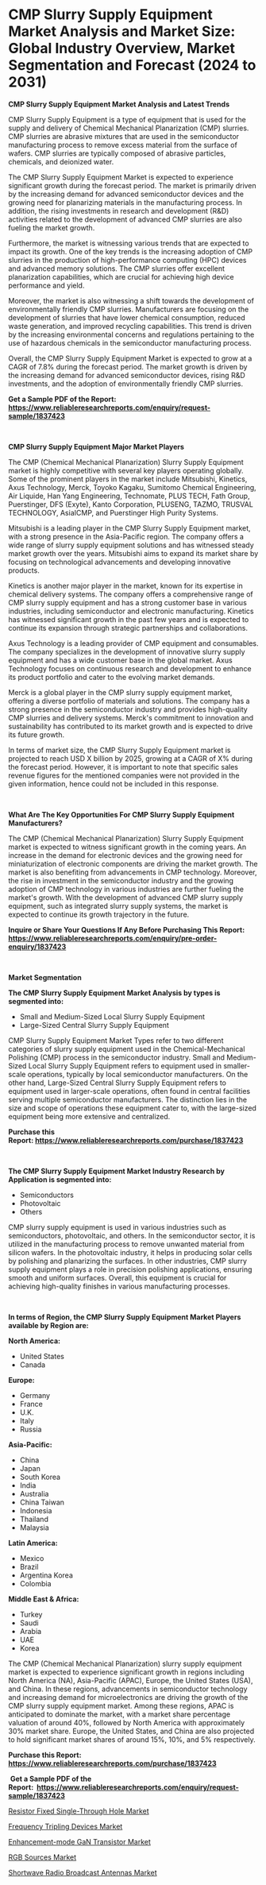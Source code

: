 <p><h1>CMP Slurry Supply Equipment Market Analysis and Market Size: Global Industry Overview, Market Segmentation and Forecast (2024 to 2031)</h1></p><p><strong>CMP Slurry Supply Equipment Market Analysis and Latest Trends</strong></p>
<p><p>CMP Slurry Supply Equipment is a type of equipment that is used for the supply and delivery of Chemical Mechanical Planarization (CMP) slurries. CMP slurries are abrasive mixtures that are used in the semiconductor manufacturing process to remove excess material from the surface of wafers. CMP slurries are typically composed of abrasive particles, chemicals, and deionized water.</p><p>The CMP Slurry Supply Equipment Market is expected to experience significant growth during the forecast period. The market is primarily driven by the increasing demand for advanced semiconductor devices and the growing need for planarizing materials in the manufacturing process. In addition, the rising investments in research and development (R&D) activities related to the development of advanced CMP slurries are also fueling the market growth.</p><p>Furthermore, the market is witnessing various trends that are expected to impact its growth. One of the key trends is the increasing adoption of CMP slurries in the production of high-performance computing (HPC) devices and advanced memory solutions. The CMP slurries offer excellent planarization capabilities, which are crucial for achieving high device performance and yield.</p><p>Moreover, the market is also witnessing a shift towards the development of environmentally friendly CMP slurries. Manufacturers are focusing on the development of slurries that have lower chemical consumption, reduced waste generation, and improved recycling capabilities. This trend is driven by the increasing environmental concerns and regulations pertaining to the use of hazardous chemicals in the semiconductor manufacturing process.</p><p>Overall, the CMP Slurry Supply Equipment Market is expected to grow at a CAGR of 7.8% during the forecast period. The market growth is driven by the increasing demand for advanced semiconductor devices, rising R&D investments, and the adoption of environmentally friendly CMP slurries.</p></p>
<p><strong>Get a Sample PDF of the Report:&nbsp; <a href="https://www.reliableresearchreports.com/enquiry/request-sample/1837423">https://www.reliableresearchreports.com/enquiry/request-sample/1837423</a></strong></p>
<p>&nbsp;</p>
<p><strong>CMP Slurry Supply Equipment Major Market Players</strong></p>
<p><p>The CMP (Chemical Mechanical Planarization) Slurry Supply Equipment market is highly competitive with several key players operating globally. Some of the prominent players in the market include Mitsubishi, Kinetics, Axus Technology, Merck, Toyoko Kagaku, Sumitomo Chemical Engineering, Air Liquide, Han Yang Engineering, Technomate, PLUS TECH, Fath Group, Puerstinger, DFS (Exyte), Kanto Corporation, PLUSENG, TAZMO, TRUSVAL TECHNOLOGY, AsiaICMP, and Puerstinger High Purity Systems.</p><p>Mitsubishi is a leading player in the CMP Slurry Supply Equipment market, with a strong presence in the Asia-Pacific region. The company offers a wide range of slurry supply equipment solutions and has witnessed steady market growth over the years. Mitsubishi aims to expand its market share by focusing on technological advancements and developing innovative products.</p><p>Kinetics is another major player in the market, known for its expertise in chemical delivery systems. The company offers a comprehensive range of CMP slurry supply equipment and has a strong customer base in various industries, including semiconductor and electronic manufacturing. Kinetics has witnessed significant growth in the past few years and is expected to continue its expansion through strategic partnerships and collaborations.</p><p>Axus Technology is a leading provider of CMP equipment and consumables. The company specializes in the development of innovative slurry supply equipment and has a wide customer base in the global market. Axus Technology focuses on continuous research and development to enhance its product portfolio and cater to the evolving market demands.</p><p>Merck is a global player in the CMP slurry supply equipment market, offering a diverse portfolio of materials and solutions. The company has a strong presence in the semiconductor industry and provides high-quality CMP slurries and delivery systems. Merck's commitment to innovation and sustainability has contributed to its market growth and is expected to drive its future growth.</p><p>In terms of market size, the CMP Slurry Supply Equipment market is projected to reach USD X billion by 2025, growing at a CAGR of X% during the forecast period. However, it is important to note that specific sales revenue figures for the mentioned companies were not provided in the given information, hence could not be included in this response.</p></p>
<p>&nbsp;</p>
<p><strong>What Are The Key Opportunities For CMP Slurry Supply Equipment Manufacturers?</strong></p>
<p><p>The CMP (Chemical Mechanical Planarization) Slurry Supply Equipment market is expected to witness significant growth in the coming years. An increase in the demand for electronic devices and the growing need for miniaturization of electronic components are driving the market growth. The market is also benefiting from advancements in CMP technology. Moreover, the rise in investment in the semiconductor industry and the growing adoption of CMP technology in various industries are further fueling the market's growth. With the development of advanced CMP slurry supply equipment, such as integrated slurry supply systems, the market is expected to continue its growth trajectory in the future.</p></p>
<p><strong>Inquire or Share Your Questions If Any Before Purchasing This Report: <a href="https://www.reliableresearchreports.com/enquiry/pre-order-enquiry/1837423">https://www.reliableresearchreports.com/enquiry/pre-order-enquiry/1837423</a></strong></p>
<p>&nbsp;</p>
<p><strong>Market Segmentation</strong></p>
<p><strong>The CMP Slurry Supply Equipment Market Analysis by types is segmented into:</strong></p>
<p><ul><li>Small and Medium-Sized Local Slurry Supply Equipment</li><li>Large-Sized Central Slurry Supply Equipment</li></ul></p>
<p><p>CMP Slurry Supply Equipment Market Types refer to two different categories of slurry supply equipment used in the Chemical-Mechanical Polishing (CMP) process in the semiconductor industry. Small and Medium-Sized Local Slurry Supply Equipment refers to equipment used in smaller-scale operations, typically by local semiconductor manufacturers. On the other hand, Large-Sized Central Slurry Supply Equipment refers to equipment used in larger-scale operations, often found in central facilities serving multiple semiconductor manufacturers. The distinction lies in the size and scope of operations these equipment cater to, with the large-sized equipment being more extensive and centralized.</p></p>
<p><strong>Purchase this Report:&nbsp;<a href="https://www.reliableresearchreports.com/purchase/1837423">https://www.reliableresearchreports.com/purchase/1837423</a></strong></p>
<p>&nbsp;</p>
<p><strong>The CMP Slurry Supply Equipment Market Industry Research by Application is segmented into:</strong></p>
<p><ul><li>Semiconductors</li><li>Photovoltaic</li><li>Others</li></ul></p>
<p><p>CMP slurry supply equipment is used in various industries such as semiconductors, photovoltaic, and others. In the semiconductor sector, it is utilized in the manufacturing process to remove unwanted material from silicon wafers. In the photovoltaic industry, it helps in producing solar cells by polishing and planarizing the surfaces. In other industries, CMP slurry supply equipment plays a role in precision polishing applications, ensuring smooth and uniform surfaces. Overall, this equipment is crucial for achieving high-quality finishes in various manufacturing processes.</p></p>
<p>&nbsp;</p>
<p><strong>In terms of Region, the CMP Slurry Supply Equipment Market Players available by Region are:</strong></p>
<p>
    <p> <strong> North America: </strong>
        <ul>
            <li>United States</li>
            <li>Canada</li>
        </ul>
        </p> 
    <p> <strong> Europe: </strong>
        <ul>
            <li>Germany</li>
            <li>France</li>
            <li>U.K.</li>
            <li>Italy</li>
            <li>Russia</li>
        </ul>
        </p> 
    <p> <strong> Asia-Pacific: </strong>
        <ul>
            <li>China</li>
            <li>Japan</li>
            <li>South Korea</li>
            <li>India</li>
            <li>Australia</li>
            <li>China Taiwan</li>
            <li>Indonesia</li>
            <li>Thailand</li>
            <li>Malaysia</li>
        </ul>
        </p> 
    <p> <strong> Latin America: </strong>
        <ul>
            <li>Mexico</li>
            <li>Brazil</li>
            <li>Argentina Korea</li>
            <li>Colombia</li>
        </ul>
        </p> 
    <p> <strong> Middle East & Africa: </strong>
        <ul>
            <li>Turkey</li>
            <li>Saudi</li>
            <li>Arabia</li>
            <li>UAE</li>
            <li>Korea</li>
        </ul>
    </p>
    </p>
<p><p>The CMP (Chemical Mechanical Planarization) slurry supply equipment market is expected to experience significant growth in regions including North America (NA), Asia-Pacific (APAC), Europe, the United States (USA), and China. In these regions, advancements in semiconductor technology and increasing demand for microelectronics are driving the growth of the CMP slurry supply equipment market. Among these regions, APAC is anticipated to dominate the market, with a market share percentage valuation of around 40%, followed by North America with approximately 30% market share. Europe, the United States, and China are also projected to hold significant market shares of around 15%, 10%, and 5% respectively.</p></p>
<p><strong>Purchase this Report: <a href="https://www.reliableresearchreports.com/purchase/1837423">https://www.reliableresearchreports.com/purchase/1837423</a></strong></p>
<p>&nbsp;<strong>Get a Sample PDF of the Report:&nbsp;&nbsp;<a href="https://www.reliableresearchreports.com/enquiry/request-sample/1837423">https://www.reliableresearchreports.com/enquiry/request-sample/1837423</a></strong></p>
<p><strong></strong></p>
<p><p><a href="https://github.com/irfadac/Market-Research-Report-List-1/blob/main/resistor-fixed-single-through-hole-market.md">Resistor Fixed Single-Through Hole Market</a></p><p><a href="https://github.com/mharielmesa/Market-Research-Report-List-1/blob/main/frequency-tripling-devices-market.md">Frequency Tripling Devices Market</a></p><p><a href="https://github.com/guneycigdem35/Market-Research-Report-List-1/blob/main/enhancement-mode-gan-transistor-market.md">Enhancement-mode GaN Transistor Market</a></p><p><a href="https://github.com/changoleonlaverguenzanoexiste/Market-Research-Report-List-1/blob/main/rgb-sources-market.md">RGB Sources Market</a></p><p><a href="https://github.com/yoshih12/Market-Research-Report-List-1/blob/main/shortwave-radio-broadcast-antennas-market.md">Shortwave Radio Broadcast Antennas Market</a></p></p>